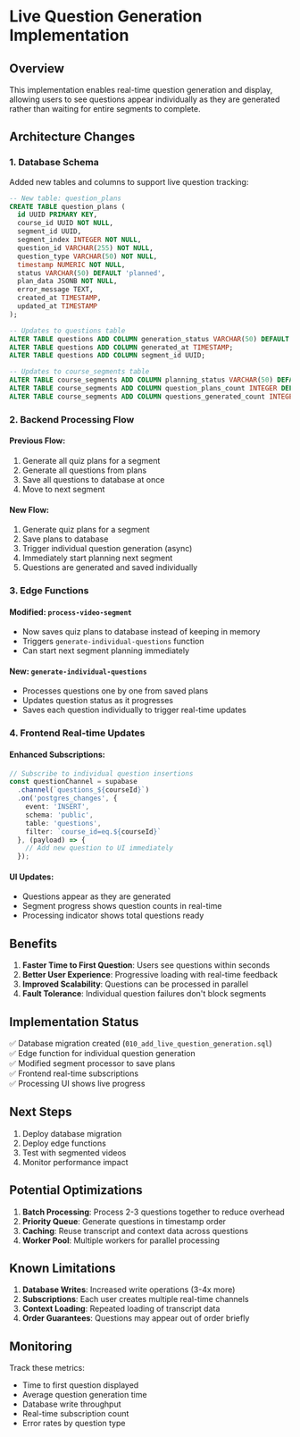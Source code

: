 # Live Question Generation Implementation

## Overview

This implementation enables real-time question generation and display, allowing users to see questions appear individually as they are generated rather than waiting for entire segments to complete.

## Architecture Changes

### 1. Database Schema

Added new tables and columns to support live question tracking:

```sql
-- New table: question_plans
CREATE TABLE question_plans (
  id UUID PRIMARY KEY,
  course_id UUID NOT NULL,
  segment_id UUID,
  segment_index INTEGER NOT NULL,
  question_id VARCHAR(255) NOT NULL,
  question_type VARCHAR(50) NOT NULL,
  timestamp NUMERIC NOT NULL,
  status VARCHAR(50) DEFAULT 'planned',
  plan_data JSONB NOT NULL,
  error_message TEXT,
  created_at TIMESTAMP,
  updated_at TIMESTAMP
);

-- Updates to questions table
ALTER TABLE questions ADD COLUMN generation_status VARCHAR(50) DEFAULT 'completed';
ALTER TABLE questions ADD COLUMN generated_at TIMESTAMP;
ALTER TABLE questions ADD COLUMN segment_id UUID;

-- Updates to course_segments table
ALTER TABLE course_segments ADD COLUMN planning_status VARCHAR(50) DEFAULT 'pending';
ALTER TABLE course_segments ADD COLUMN question_plans_count INTEGER DEFAULT 0;
ALTER TABLE course_segments ADD COLUMN questions_generated_count INTEGER DEFAULT 0;
```

### 2. Backend Processing Flow

#### Previous Flow:
1. Generate all quiz plans for a segment
2. Generate all questions from plans
3. Save all questions to database at once
4. Move to next segment

#### New Flow:
1. Generate quiz plans for a segment
2. Save plans to database
3. Trigger individual question generation (async)
4. Immediately start planning next segment
5. Questions are generated and saved individually

### 3. Edge Functions

#### Modified: `process-video-segment`
- Now saves quiz plans to database instead of keeping in memory
- Triggers `generate-individual-questions` function
- Can start next segment planning immediately

#### New: `generate-individual-questions`
- Processes questions one by one from saved plans
- Updates question status as it progresses
- Saves each question individually to trigger real-time updates

### 4. Frontend Real-time Updates

#### Enhanced Subscriptions:
```typescript
// Subscribe to individual question insertions
const questionChannel = supabase
  .channel(`questions_${courseId}`)
  .on('postgres_changes', {
    event: 'INSERT',
    schema: 'public',
    table: 'questions',
    filter: `course_id=eq.${courseId}`
  }, (payload) => {
    // Add new question to UI immediately
  });
```

#### UI Updates:
- Questions appear as they are generated
- Segment progress shows question counts in real-time
- Processing indicator shows total questions ready

## Benefits

1. **Faster Time to First Question**: Users see questions within seconds
2. **Better User Experience**: Progressive loading with real-time feedback
3. **Improved Scalability**: Questions can be processed in parallel
4. **Fault Tolerance**: Individual question failures don't block segments

## Implementation Status

✅ Database migration created (`010_add_live_question_generation.sql`)  
✅ Edge function for individual question generation  
✅ Modified segment processor to save plans  
✅ Frontend real-time subscriptions  
✅ Processing UI shows live progress  

## Next Steps

1. Deploy database migration
2. Deploy edge functions
3. Test with segmented videos
4. Monitor performance impact

## Potential Optimizations

1. **Batch Processing**: Process 2-3 questions together to reduce overhead
2. **Priority Queue**: Generate questions in timestamp order
3. **Caching**: Reuse transcript and context data across questions
4. **Worker Pool**: Multiple workers for parallel processing

## Known Limitations

1. **Database Writes**: Increased write operations (3-4x more)
2. **Subscriptions**: Each user creates multiple real-time channels
3. **Context Loading**: Repeated loading of transcript data
4. **Order Guarantees**: Questions may appear out of order briefly

## Monitoring

Track these metrics:
- Time to first question displayed
- Average question generation time
- Database write throughput
- Real-time subscription count
- Error rates by question type 